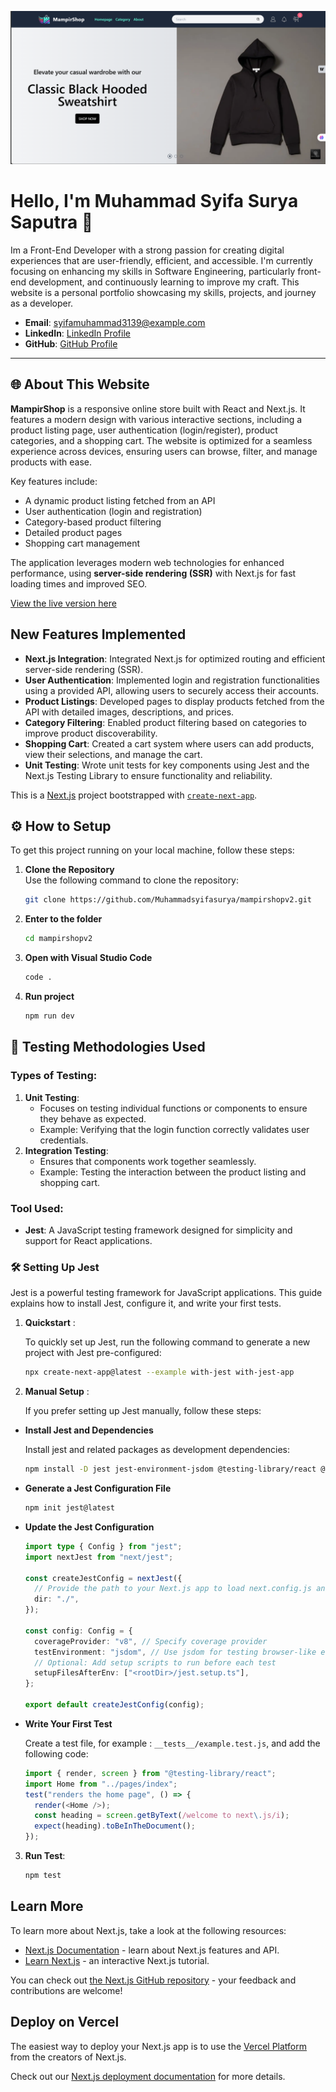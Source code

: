 ![My Website View](/public/milestone2.PNG)

# Hello, I'm Muhammad Syifa Surya Saputra 👋

Im a Front-End Developer with a strong passion for creating digital experiences that are user-friendly, efficient, and accessible. I'm currently focusing on enhancing my skills in Software Engineering, particularly front-end development, and continuously learning to improve my craft. This website is a personal portfolio showcasing my skills, projects, and journey as a developer.

- **Email**: syifamuhammad3139@example.com
- **LinkedIn**: [LinkedIn Profile](https://www.linkedin.com/in/muhammadsyifasuryasaputra/)
- **GitHub**: [GitHub Profile](https://github.com/Muhammadsyifasurya)

---

## 🌐 About This Website

**MampirShop** is a responsive online store built with React and Next.js. It features a modern design with various interactive sections, including a product listing page, user authentication (login/register), product categories, and a shopping cart. The website is optimized for a seamless experience across devices, ensuring users can browse, filter, and manage products with ease.

Key features include:

- A dynamic product listing fetched from an API
- User authentication (login and registration)
- Category-based product filtering
- Detailed product pages
- Shopping cart management

The application leverages modern web technologies for enhanced performance, using **server-side rendering (SSR)** with Next.js for fast loading times and improved SEO.

[View the live version here](https://mampirshopv2.vercel.app/)

## New Features Implemented

- **Next.js Integration**: Integrated Next.js for optimized routing and efficient server-side rendering (SSR).
- **User Authentication**: Implemented login and registration functionalities using a provided API, allowing users to securely access their accounts.
- **Product Listings**: Developed pages to display products fetched from the API with detailed images, descriptions, and prices.
- **Category Filtering**: Enabled product filtering based on categories to improve product discoverability.
- **Shopping Cart**: Created a cart system where users can add products, view their selections, and manage the cart.
- **Unit Testing**: Wrote unit tests for key components using Jest and the Next.js Testing Library to ensure functionality and reliability.

This is a [Next.js](https://nextjs.org) project bootstrapped with [`create-next-app`](https://nextjs.org/docs/app/api-reference/cli/create-next-app).

## ⚙️ How to Setup

To get this project running on your local machine, follow these steps:

1. **Clone the Repository**  
   Use the following command to clone the repository:

   ```bash
   git clone https://github.com/Muhammadsyifasurya/mampirshopv2.git
   ```

2. **Enter to the folder**

   ```bash
   cd mampirshopv2
   ```

3. **Open with Visual Studio Code**

   ```bash
   code .
   ```

4. **Run project**

   ```bash
   npm run dev
   ```

## 🧪 Testing Methodologies Used

### Types of Testing:

1. **Unit Testing**:
   - Focuses on testing individual functions or components to ensure they behave as expected.
   - Example: Verifying that the login function correctly validates user credentials.
2. **Integration Testing**:
   - Ensures that components work together seamlessly.
   - Example: Testing the interaction between the product listing and shopping cart.

### Tool Used:

- **Jest**: A JavaScript testing framework designed for simplicity and support for React applications.

### 🛠️ Setting Up Jest

Jest is a powerful testing framework for JavaScript applications. This guide explains how to install Jest, configure it, and write your first tests.

1.  **Quickstart** :

    To quickly set up Jest, run the following command to generate a new project with Jest pre-configured:

    ```bash
    npx create-next-app@latest --example with-jest with-jest-app
    ```

2.  **Manual Setup** :

    If you prefer setting up Jest manually, follow these steps:

- **Install Jest and Dependencies**

  Install jest and related packages as development dependencies:

  ```bash
  npm install -D jest jest-environment-jsdom @testing-library/react @testing-library/dom @testing-library/jest-dom ts-node
  ```

- **Generate a Jest Configuration File**

  ```bash
  npm init jest@latest
  ```

- **Update the Jest Configuration**

  ```typescript
  import type { Config } from "jest";
  import nextJest from "next/jest";

  const createJestConfig = nextJest({
    // Provide the path to your Next.js app to load next.config.js and .env files
    dir: "./",
  });

  const config: Config = {
    coverageProvider: "v8", // Specify coverage provider
    testEnvironment: "jsdom", // Use jsdom for testing browser-like environments
    // Optional: Add setup scripts to run before each test
    setupFilesAfterEnv: ["<rootDir>/jest.setup.ts"],
  };

  export default createJestConfig(config);
  ```

- **Write Your First Test**

  Create a test file, for example : `__tests__/example.test.js`, and add the following code:

  ```typescript
  import { render, screen } from "@testing-library/react";
  import Home from "../pages/index";
  test("renders the home page", () => {
    render(<Home />);
    const heading = screen.getByText(/welcome to next\.js/i);
    expect(heading).toBeInTheDocument();
  });
  ```

3.  **Run Test**:

    ```bash
    npm test
    ```

## Learn More

To learn more about Next.js, take a look at the following resources:

- [Next.js Documentation](https://nextjs.org/docs) - learn about Next.js features and API.
- [Learn Next.js](https://nextjs.org/learn) - an interactive Next.js tutorial.

You can check out [the Next.js GitHub repository](https://github.com/vercel/next.js) - your feedback and contributions are welcome!

## Deploy on Vercel

The easiest way to deploy your Next.js app is to use the [Vercel Platform](https://vercel.com/new?utm_medium=default-template&filter=next.js&utm_source=create-next-app&utm_campaign=create-next-app-readme) from the creators of Next.js.

Check out our [Next.js deployment documentation](https://nextjs.org/docs/app/building-your-application/deploying) for more details.
